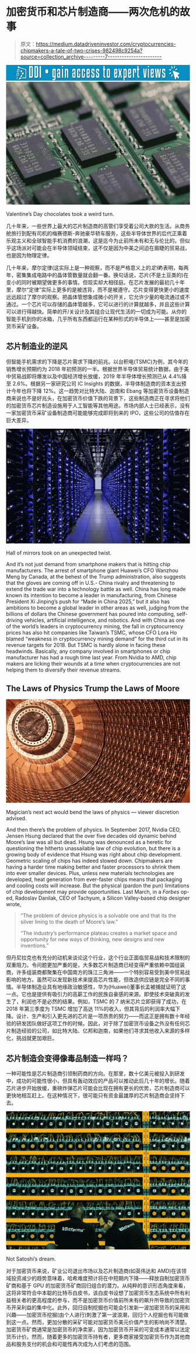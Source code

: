 # 加密货币和芯片制造商——两次危机的故事

> 原文：<https://medium.datadriveninvestor.com/cryptocurrencies-chipmakers-a-tale-of-two-crises-982498c9254a?source=collection_archive---------7----------------------->

[![](img/522b7d5cbf4d8391d35052d72102fd50.png)](http://www.track.datadriveninvestor.com/1B9E)![](img/e150c29d9f5133a3cf35c86393d965e9.png)

Valentine’s Day chocolates took a weird turn.

几十年来，一些世界上最大的芯片制造商的高管们享受着公司大款的生活。从商务舱旅行到配有司机的梅赛德斯-奔驰豪华轿车服务，这些半导体世界的后代正乘着乐观主义和全球智能手机消费的浪潮，这是迄今为止前所未有和无与伦比的。但似乎这场派对可能会在半导体领域结束，这不仅是因为中美之间迫在眉睫的贸易战，也是因为物理定律。

几十年来，摩尔定律(这实际上是一种观察，而不是严格意义上的*定律*)表明，每两年，密集集成电路中的晶体管数量就会翻一番。换句话说，芯片(不是土豆类的)在变小的同时被期望做更多的事情。但现实却大相径庭。在芯片发展的最初几十年里，摩尔“定律”实际上更多的是被违背，而不是被遵守。芯片变得更快更小的速度远远超过了摩尔的观察。把晶体管想象成微小的开关，它允许少量的电流通过或不通过。一个芯片可以存储的晶体管越多，它可以进行的计算就越多，并且这些计算可以进行得越快。简单的开/关设计及其组合让现代生活的一切成为可能。从你的智能手机到你的冰箱，几乎所有东西都运行在某种形式的半导体上——甚至是加密货币采矿设备。

## 芯片制造业的逆风

但智能手机需求的下降是芯片需求下降的前兆。以台积电(TSMC)为例，其今年的销售增长预期约为 2018 年初预测的一半。根据世界半导体贸易统计数据，由于美中贸易战即将爆发以及中国经济增长放缓，2019 年半导体增长预测已从 4.4%降至 2.6%。根据另一家研究公司 IC Insights 的数据，半导体制造商的资本支出预计今年也将下降 12%。这一趋势对比特大陆、迦南和 Ebang 等加密货币设备制造商来说也不是好兆头，在加密货币价值下跌的背景下，这些制造商正在寻求将他们的加密货币芯片制造设施用于人工智能等其他用途。市场内部人士已经表示，没有一家加密货币采矿设备制造商可能能够完成即将到来的 IPO，这些公司的估值存在巨大差异。

![](img/43c74715b441b704c652ad9ca02b92e4.png)

Hall of mirrors took on an unexpected twist.

And it’s not just demand from smartphone makers that is hitting chip manufacturers. The arrest of smartphone giant Huawei’s CFO Wanzhou Meng by Canada, at the behest of the Trump administration, also suggests that the gloves are coming off in U.S.- China rivalry and threatening to extend the trade war into a technology battle as well. China has long made known its intention to become a leader in manufacturing, from Chinese President Xi Jinping’s push for “Made in China 2025,” but it also has ambitions to become a global leader in other areas as well, judging from the billions of dollars the Chinese government has poured into computing, self-driving vehicles, artificial intelligence, and robotics. And with China as one of the world’s leaders in cryptocurrency mining, the fall in cryptocurrency prices has also hit companies like Taiwan’s TSMC, whose CFO Lora Ho blamed “weakness in cryptocurrency mining demand” for the third cut in its revenue targets for 2018\. But TSMC is hardly alone in facing these headwinds. Basically, any company involved in smartphones or chip manufacturer has had a rough time last year. From Nvidia to AMD, chip makers are licking their wounds at a time when cryptocurrencies are not helping them to diversify their revenue streams.

## The Laws of Physics Trump the Laws of Moore

![](img/eb1c4ae0d26cfabf1ac2fc3d4ab8e2eb.png)

Magician’s next act would bend the laws of physics — viewer discretion advised.

And then there’s the problem of physics. In September 2017, Nvidia CEO, Jensen Hsung declared that the over five decades old dynamic behind Moore’s law was all but dead. Hsung was denounced as a heretic for questioning the hitherto unassailable law of chip evolution, but there is a growing body of evidence that Hsung was right about chip development. Geometric scaling of chips has indeed slowed down. Chipmakers are having a harder time making better and faster processors to shrink them into ever smaller devices. Plus, unless new materials technologies are developed, heat generation from ever-faster chips means that packaging and cooling costs will increase. But the physical (pardon the pun) limitations of chip development may provide opportunities. Last March, in a *Forbes* op-ed, Radoslav Danilak, CEO of Tachyum, a Silicon Valley-based chip designer wrote,

> “The problem of device physics is a solvable one and that its the silver lining to the death of Moore’s law.”
> 
> “The industry’s performance plateau creates a market space and opportunity for new ways of thinking, new designs and new inventions.”

但丹尼拉克也有充分的动机来谈论这个行业，这个行业正面临贸易战和技术限制的双重阻力。令问题更加严重的是，大多数芯片制造商已经变得严重依赖中国组装商，许多组装商都聚集在中国南方的珠江三角洲——一个特别容易受到美中贸易战影响的地方。虽然可以发现新技术来提高芯片性能，但改造供应链是完全不同的事情。半导体制造业具有地缘政治敏感性，华为(Huawei)董事长孟被捕就证明了这一点。它也是提供有吸引力的高薪工作的民族自豪感的来源。即使技术突破真的发生了，利润也不是必然的结果。例如，TSMC 的 7 纳米芯片立即获得了成功，在 2018 年第三季度为 TSMC 增加了高达 11%的收入，但其背后的利润率大幅下降。设计、生产和引入更先进的芯片是一项昂贵的努力——而这正是拥有数十年经验的研发团队做好这项工作的时候。因此，对于除了加密货币设备之外没有任何芯片制造经验的公司，如比特大陆、亿邦和迦南，如果他们寻求其他收入来源的多样化，挑战就更加艰巨。

## 芯片制造会变得像毒品制造一样吗？

一种可能性是芯片制造商引领制药商的方向。在那里，数十亿美元被投入到研发中，成功的可能性很小，但具有轰动效应的产品可以推动此后几十年的增长。随着芯片进步开始放缓，重磅炸弹芯片可能会比现在拥有更长的优势，芯片制造商可以更快地相互赶上。在这种情况下，很可能只有资金最雄厚的芯片制造商会坚持下去。

![](img/4b7007d729da9f67bdd6940cb9c2d451.png)

Not Satoshi’s dream.

对于加密货币来说，矿业公司退出市场以及芯片制造商(如英伟达和 AMD)在该领域投资减少的趋势意味着，哈希难度预计将在中短期内下降——释放自制加密货币矿商和基于 GPU 的加密货币矿商回归组合的潜力。从纯粹的意识形态角度来看，这将非常符合中本聪的比特币白皮书，该白皮书设想了加密货币生态系统中所有利益相关者的更高程度的参与，而不是加密货币价值前所未有的飙升所导致的加密货币开采利益的集中化。此外，回归自制挖掘也可能会引发新一波加密货币的采用和兴趣——加密货币挖掘(由个人进行)刺激了第一波浪潮，回归个人挖掘也有可能做到这一点。然而，更加分散的采矿可能对加密货币美元价值产生的影响尚不清楚。加密货币矿商通常是加密货币的净卖家，因为加密货币开采的可变成本通常以法定货币计价。然而，随着更多的加密货币持有者，更多商家接受加密货币作为其他商品和服务支付的机会和可能性再次成为人们考虑的范围。